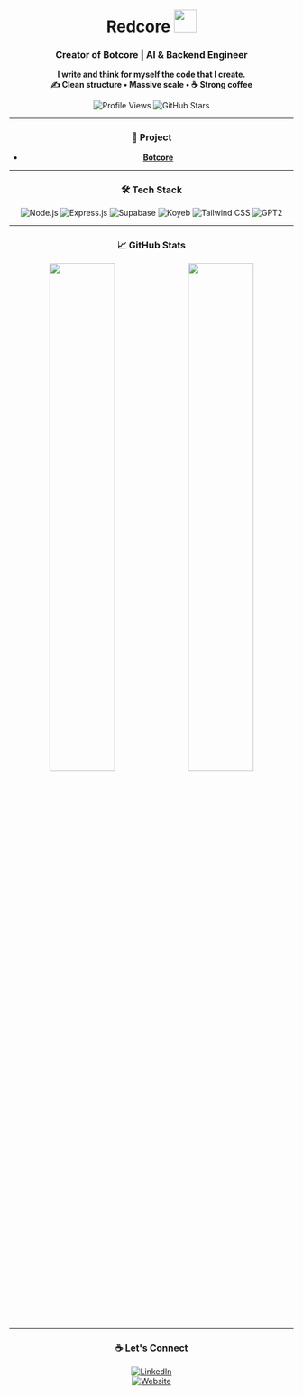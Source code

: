 <div align="center">

# **Redcore** <img src="https://cliply.co/wp-content/uploads/2021/08/372108120_HAND_WAVE_400px.gif" height="40"/>

### Creator of **Botcore** | AI & Backend Engineer  

**I write and think for myself the code that I create.**  
**✍️ Clean structure • Massive scale • ☕ Strong coffee**

![Profile Views](https://komarev.com/ghpvc/?username=RedcoreID&style=flat-square&color=blueviolet)
![GitHub Stars](https://img.shields.io/github/stars/RedcoreID?style=flat-square&color=ffcc00)

---

### 🚀 Project

- **[Botcore](https://github.com/RedcoreID/botcore)**

---

### 🛠️ Tech Stack

![Node.js](https://img.shields.io/badge/Node.js-339933?logo=nodedotjs&logoColor=white)
![Express.js](https://img.shields.io/badge/Express-000000?logo=express&logoColor=white)
![Supabase](https://img.shields.io/badge/Supabase-3ECF8E?logo=supabase&logoColor=white)
![Koyeb](https://img.shields.io/badge/Koyeb-000000?logo=ko-fi&logoColor=white)
![Tailwind CSS](https://img.shields.io/badge/Tailwind-38B2AC?logo=tailwind-css&logoColor=white)
![GPT2](https://img.shields.io/badge/NLP-GPT2-orange?logo=openai&logoColor=white)

---

### 📈 GitHub Stats

<img src="https://github-readme-stats.vercel.app/api?username=RedcoreID&show_icons=true&theme=tokyonight" width="48%">
<img src="https://github-readme-stats.vercel.app/api/top-langs/?username=RedcoreID&layout=compact&theme=tokyonight" width="48%">

---

### ☕ Let's Connect

[![LinkedIn](https://img.shields.io/badge/LinkedIn-Redcore-blue?style=flat-square&logo=linkedin)](https://linkedin.com/in/your-link)  
[![Website](https://img.shields.io/badge/Website-redcore.dev-informational?style=flat-square&logo=google-chrome)](https://redcore.dev)

</div>
